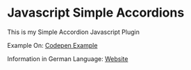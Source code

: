 # Javascript Simple Accordions

This is my Simple Accordion Javascript Plugin


Example On:
[Codepen Example](https://codepen.io/felix-schuermeyer/pen/oMoPNZ)


Information in German Language: [Website](https://felixschuermeyer.de/projekte/page/javascript-accordion-plugin)
